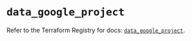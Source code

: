 # `data_google_project`

Refer to the Terraform Registry for docs: [`data_google_project`](https://registry.terraform.io/providers/hashicorp/google/6.3.0/docs/data-sources/project).
